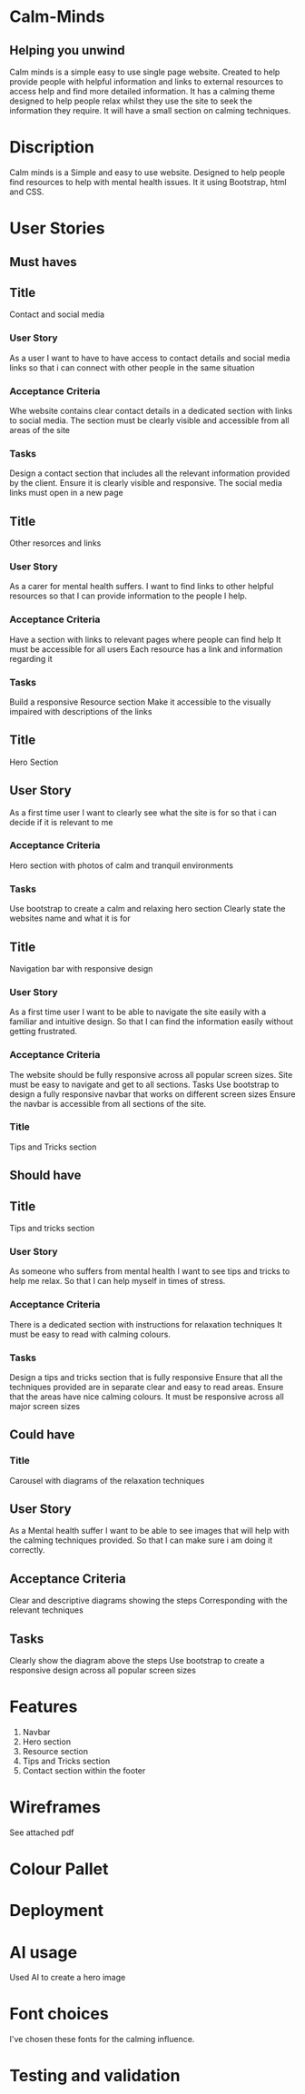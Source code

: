 # Calm-Minds

## Helping you unwind

Calm minds is a simple easy to use single page website. Created to help provide people with helpful information and links to external resources to access help and find more detailed information. It has a calming theme designed to help people relax whilst they use the site to seek the information they require. It will have a small section on calming techniques.

# Discription

Calm minds is a Simple and easy to use website. Designed to help people find resources to help with mental health issues. It it using Bootstrap, html and CSS.

# User Stories

## Must haves

## Title

Contact and social media

### User Story

As a user I want to have to have access to contact details and social media links so that i can connect with other people in the same situation

### Acceptance Criteria

Whe website contains clear contact details in a dedicated section with links to social media.
The section must be clearly visible and accessible from all areas of the site

### Tasks

Design a contact section that includes all the relevant information provided by the client.
Ensure it is clearly visible and responsive.
The social media links must open in a new page

## Title

Other resorces and links

### User Story

As a carer for mental health suffers. I want to find links to other helpful resources so that I can provide information to the people I help.

### Acceptance Criteria

Have a section with links to relevant pages where people can find help
It must be accessible for all users
Each resource has a link and information regarding it

### Tasks

Build a responsive Resource section
Make it accessible to the visually impaired with descriptions of the links

## Title

Hero Section

## User Story

As a first time user I want to clearly see what the site is for so that i can decide if it is relevant to me

### Acceptance Criteria

Hero section with photos of calm and tranquil environments

### Tasks

Use bootstrap to create a calm and relaxing hero section
Clearly state the websites name and what it is for

## Title

Navigation bar with responsive design

### User Story

As a first time user I want to be able to navigate the site easily with a familiar and intuitive design. So that I can find the information easily without getting frustrated.

### Acceptance Criteria

The website should be fully responsive across all popular screen sizes.
Site must be easy to navigate and get to all sections.
Tasks
Use bootstrap to design a fully responsive navbar that works on different screen sizes
Ensure the navbar is accessible from all sections of the site.

### Title

Tips and Tricks section

## Should have

## Title

Tips and tricks section

### User Story

As someone who suffers from mental health I want to see tips and tricks to help me relax. So that I can help myself in times of stress.

### Acceptance Criteria

There is a dedicated section with instructions for relaxation techniques
It must be easy to read with calming colours.

### Tasks

Design a tips and tricks section that is fully responsive
Ensure that all the techniques provided are in separate clear and easy to read areas.
Ensure that the areas have nice calming colours.
It must be responsive across all major screen sizes

## Could have

### Title

Carousel with diagrams of the relaxation techniques

## User Story

As a Mental health suffer I want to be able to see images that will help with the calming techniques provided. So that I can make sure i am doing it correctly.

## Acceptance Criteria

Clear and descriptive diagrams showing the steps
Corresponding with the relevant techniques

## Tasks

Clearly show the diagram above the steps
Use bootstrap to create a responsive design across all popular screen sizes

# Features

1. Navbar
2. Hero section
3. Resource section
4. Tips and Tricks section
5. Contact section within the footer

# Wireframes

See attached pdf

# Colour Pallet

# Deployment

# AI usage

Used AI to create a hero image

# Font choices

I've chosen these fonts for the calming influence.

# Testing and validation
